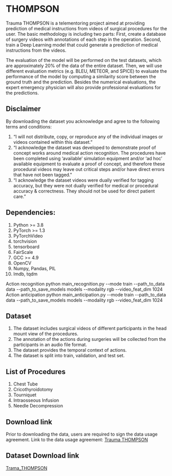 # THOMPSON

Trauma THOMPSON is a telementoring project aimed at providing prediction of medical instructions from videos of surgical procedures for the user.
The basic methodology is including two parts: First, create a database of surgery videos with annotations of each step in the operation. Second, train a Deep Learning model that could generate a prediction of medical instructions from the videos.

The evaluation of the model will be performed on the test datasets, which are approximately 20% of the data of the entire dataset. Then, we will use different evaluation metrics (e.g. BLEU, METEOR, and SPICE) to evaluate the performance of the model by computing a similarity score between the ground truth and the prediction. Besides the numerical evaluations, the expert emergency physician will also provide professional evaluations for the predictions.
## Disclaimer
By downloading the dataset you acknowledge and agree to the following terms and conditions:
1. “I will not distribute, copy, or reproduce any of the individual images or videos contained within this dataset.”
2. “I acknowledge the dataset was developed to demonstrate proof of concept works around medical action recognition. The procedures have been completed using ‘available’ simulation equipment and/or ‘ad hoc’ available equipment to evaluate a proof of concept, and therefore these procedural videos may leave out critical steps and/or have direct errors that have not been tagged." 
3. “I acknowledge the dataset videos were dually verified for tagging accuracy, but they were not dually verified for medical or procedural accuracy & correctness. They should not be used for direct patient care.”

## Dependencies:
1. Python >= 3.8
2. PyTorch >= 1.3
3. PyTorchVideo
4. torchvision
5. tensorboard
6. FairScale
7. GCC >= 4.9
8. OpenCV
9. Numpy, Pandas, PIL
10. lmdb, tqdm

Action recognition python main_recognition.py --mode train --path_to_data data  --path_to_save_models models --modality rgb --video_feat_dim 1024
Action anticipation python main_anticipation.py --mode train --path_to_data data  --path_to_save_models models --modality rgb --video_feat_dim 1024


## Dataset
1. The dataset includes surgical videos of different participants in the head mount view of the procedures.
2. The annotation of the actions during surgeries will be collected from the participants in an audio file format.
3. The dataset provides the temporal context of actions.
4. The dataset is split into train, validation, and test set.

## List of Procedures
1. Chest Tube
2. Cricothyroidotomy
3. Tourniquet
4. Intraosseous Infusion
5. Needle Decompression

## Download link
Prior to downloading the data, users are required to sign the data usage agreement.
Link to the data usage agreement: [Trauma THOMPSON](**https://shorturl.at/afvMP**)
   
## Dataset Download link
[Trama_THOMPSON](https://drive.google.com/file/d/1oR7ALawOAgg1LswFbtEfmL6HcbZpM5j1/view?usp=sharing)
<!-- 

Track 1: [Track 1](https://drive.google.com/drive/folders/1kuJBq5IhAXpEFoYNuSqpZb-SVWGrEen8?usp=drive_link)

Track 2: [Track 2](https://purdue0-my.sharepoint.com/:u:/g/personal/jiang841_purdue_edu/EYy9L8cxfKxBgprW4J3StAEBK1HBTRmcUE16TvSdUuNMtg?e=cDuFrG)



## Download link
Prior to downloading the data, users are required to sign the data usage agreement.
Link to the data usage agreement: [Trauma THOMPSON](https://shorturl.at/afvMP)

-->

